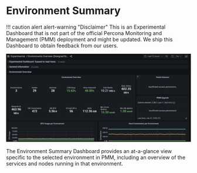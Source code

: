 # Environment Summary

!!! caution alert alert-warning "Disclaimer"
    This is an Experimental Dashboard that is not part of the official Percona Monitoring and Management (PMM) deployment and might be updated. We ship this Dashboard to obtain feedback from our users.

![!image](../../images/PMM_Experimental_Environment_Summary_Dashboard.png)

The Environment Summary Dashboard provides an at-a-glance view specific to the selected environment in PMM, including an overview of the services and nodes running in that environment.
